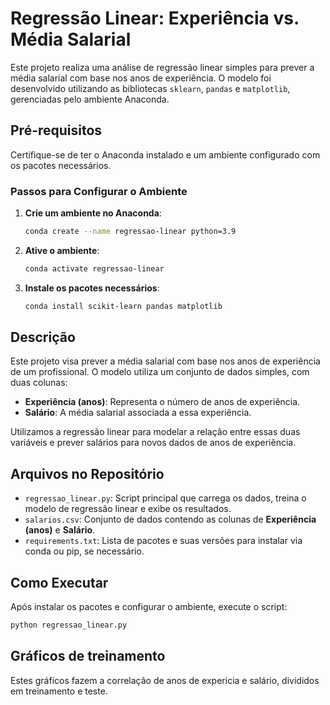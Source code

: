 # Regressão Linear: Experiência vs. Média Salarial

Este projeto realiza uma análise de regressão linear simples para prever a média salarial com base nos anos de experiência. O modelo foi desenvolvido utilizando as bibliotecas `sklearn`, `pandas` e `matplotlib`, gerenciadas pelo ambiente Anaconda.

## Pré-requisitos

Certifique-se de ter o Anaconda instalado e um ambiente configurado com os pacotes necessários.

### Passos para Configurar o Ambiente

1. **Crie um ambiente no Anaconda**:
    ```bash
    conda create --name regressao-linear python=3.9
    ```

2. **Ative o ambiente**:
    ```bash
    conda activate regressao-linear
    ```

3. **Instale os pacotes necessários**:
    ```bash
    conda install scikit-learn pandas matplotlib
    ```

## Descrição

Este projeto visa prever a média salarial com base nos anos de experiência de um profissional. O modelo utiliza um conjunto de dados simples, com duas colunas:

- **Experiência (anos)**: Representa o número de anos de experiência.
- **Salário**: A média salarial associada a essa experiência.

Utilizamos a regressão linear para modelar a relação entre essas duas variáveis e prever salários para novos dados de anos de experiência.

## Arquivos no Repositório

- `regressao_linear.py`: Script principal que carrega os dados, treina o modelo de regressão linear e exibe os resultados.
- `salarios.csv`: Conjunto de dados contendo as colunas de **Experiência (anos)** e **Salário**.
- `requirements.txt`: Lista de pacotes e suas versões para instalar via conda ou pip, se necessário.

## Como Executar

Após instalar os pacotes e configurar o ambiente, execute o script:

  ```bash
  python regressao_linear.py
```

## Gráficos de treinamento
Estes gráficos fazem a correlação de anos de expericia e salário, divididos em treinamento e teste. 

